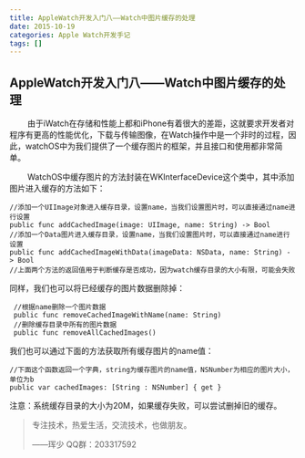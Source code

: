 ```yaml
---
title: AppleWatch开发入门八——Watch中图片缓存的处理
date: 2015-10-19
categories: Apple Watch开发手记
tags: []
---
```

## AppleWatch开发入门八——Watch中图片缓存的处理

        由于iWatch在存储和性能上都和iPhone有着很大的差距，这就要求开发者对程序有更高的性能优化，下载与传输图像，在Watch操作中是一个非时的过程，因此，watchOS中为我们提供了一个缓存图片的框架，并且接口和使用都非常简单。

        WatchOS中缓存图片的方法封装在WKInterfaceDevice这个类中，其中添加图片进入缓存的方法如下：

```
//添加一个UIImage对象进入缓存目录，设置name，当我们设置图片时，可以直接通过name进行设置
public func addCachedImage(image: UIImage, name: String) -> Bool
//添加一个Data图片进入缓存目录，设置name，当我们设置图片时，可以直接通过name进行设置
public func addCachedImageWithData(imageData: NSData, name: String) -> Bool
//上面两个方法的返回值用于判断缓存是否成功，因为watch缓存目录的大小有限，可能会失败
```

同样，我们也可以将已经缓存的图片数据删除掉：

```
 //根据name删除一个图片数据
 public func removeCachedImageWithName(name: String)
 //删除缓存目录中所有的图片数据
 public func removeAllCachedImages()
```

我们也可以通过下面的方法获取所有缓存图片的name值：

```
//下面这个函数返回一个字典，string为缓存图片的name值，NSNumber为相应的图片大小，单位为b
public var cachedImages: [String : NSNumber] { get }
```

注意：系统缓存目录的大小为20M，如果缓存失败，可以尝试删掉旧的缓存。

> 专注技术，热爱生活，交流技术，也做朋友。
> 
> ——珲少 QQ群：203317592
